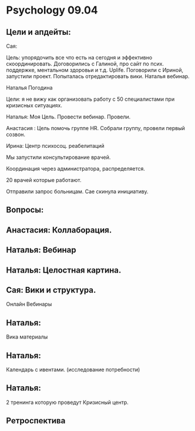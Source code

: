 # Psychology 09.04

## Цели и апдейты: 

Сая: 

Цель: упорядочить все что есть на сегодня и эффективно скоординировать. Договорились с Галиной, про сайт по псих. поддержке, ментальном здоровьи и т.д. Uplife. Поговорили с Ириной, запустили проект. Попыталась отредактировать вики. Наталья вебинар. 

Наталья Погодина

Цели: я не вижу как организовать работу с 50 специалистами при кризисных ситуациях. 

Наталья: Моя Цель. Провести вебинар. Провели. 

Анастасия : Цель помочь группе HR. Собрали группу, провели первый созвон. 

Ирина: Центр психосоц. реабелитаций 

Мы запустили консультирование врачей. 

Координация через администратора, распределяется.

20 врачей которые работают. 

Отправили запрос больницам. Сае скинула инициативу. 

## Вопросы: 

## Анастасия: Коллаборация.

## Наталья: Вебинар

## Наталья: Целостная картина. 

## Сая: Вики и структура.

Онлайн Вебинары   

## Наталья: 

Вика материалы 

## Наталья: 

Календарь с ивентами. \(исследование потребности\) 

## Наталья: 

2 тренинга которую проведут Кризисный центр. 







## 

## Ретроспектива  



